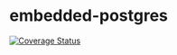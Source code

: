 # embedded-postgres
[![Coverage Status](https://coveralls.io/repos/github/fergusstrange/embedded-postgres/badge.svg?branch=master)](https://coveralls.io/github/fergusstrange/embedded-postgres?branch=master)